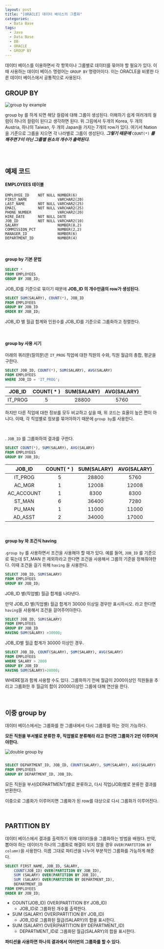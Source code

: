 ```yaml
---
layout: post
title: "[ORACLE] 데이터 베이스의 그룹화"
categories:
  - Data Base
tags:
  - Java
  - Data Base
  - DB
  - ORACLE
  - GROUP BY
---
```





데이터 베이스를 이용하면서 각 항목이나 그룹별로 데이터를 묶어야 할 필요가 있다.
이때 사용하는 데이터 베이스 명령어는 ```GROUP BY``` 명령어이다.
이는 ORACLE을 비롯한 다른 데이터 베이스에서 공통적으로 사용된다.





## GROUP BY
![group by example](https://i.imgur.com/nZN0a1d.png)

 group by 를 하게 되면 해당 컬럼에 대해 그룹이 생성된다.
 이해하기 쉽게 여러개의 컬럼이 하나의 컬럼이 된다고 생각하면 된다. 위 그림에서 두개의 Korea, 두 개의 Austria, 하나의 Taiwan, 두 개의 Japan을 가지는 7개의 row가 있다.
 여기서 Nation 을 기준으로 그룹을 지으면 각 나라별로 그룹이 생성된다.
 ***그렇기 때문에*** ```COUNT(*)``` ***를 해주면 7이 아닌 그룹별 원소의 개수가 출력된다.***

 <br>
 <br>

## 예제 코드

#### EMPLOYEES 테이블
```
EMPLOYEE_ID    NOT NULL NUMBER(6)    
FIRST_NAME              VARCHAR2(20)
LAST_NAME      NOT NULL VARCHAR2(25)
EMAIL          NOT NULL VARCHAR2(25)
PHONE_NUMBER            VARCHAR2(20)
HIRE_DATE      NOT NULL DATE         
JOB_ID         NOT NULL VARCHAR2(10)
SALARY                  NUMBER(8,2)  
COMMISSION_PCT          NUMBER(2,2)  
MANAGER_ID              NUMBER(6)    
DEPARTMENT_ID           NUMBER(4)  
```

<br>

#### group by 기본 문법

```sql
SELECT *
FROM EMPLOYEES
GROUP BY JOB_ID;
```
JOB_ID를 기준으로 묶이기 때문에 **JOB_ID 의 개수만큼의 row가 생성된다.**

```sql
SELECT SUM(SALARY), COUNT(*), JOB_ID
FROM EMPLOYEES
GROUP BY JOB_ID
ORDER BY JOB_ID;
```

JOB_ID 별 월급 합계와 인원수를 JOB_ID를 기준으로 그룹화하고 정렬한다.


<br>

#### group by 사용 시기

아래의 쿼리문(질의문)은 ```IT_PROG``` 직업에 대한 직원의 수와, 직원 월급의 총합, 평균을 구한다.

```sql
SELECT JOB_ID, COUNT(*), SUM(SALARY), AVG(SALARY)
FROM EMPLOYEES
WHERE JOB_ID = 'IT_PROG';
```


| JOB_ID | COUNT( * ) | SUM(SALARY) | AVG(SALARY) |
|:------:|:----------:|:-----------:|:-----------:|
| IT_PROG|           5|        28800|         5760|



하지만 다른 직업에 대한 정보를 모두 비교하고 싶을 때, 위 코드는 효율이 높은 편이 아니다.
이때, 각 직업별로 정보를 묶어야하기 때문에 ```group by```를 사용한다.

<br>

. ```JOB_ID``` 를 그룹화하여 결과를 구한다.
```sql
SELECT COUNT(*), SUM(SALARY), AVG(SALARY)
FROM EMPLOYEES
GROUP BY JOB_ID;
```


|JOB_ID| COUNT( * ) | SUM(SALARY)| AVG(SALARY)|
|:----:|:----:|:----:|:----:|
|IT_PROG| 5| 28800|5760|
|AC_MGR| 1| 12008|12008|
|AC_ACCOUNT| 1| 8300|8300|
|ST_MAN| 6| 36400|7280|
|PU_MAN| 1| 11000|11000|
|AD_ASST| 2| 34000|17000|



<br>


#### group by 와 조건식 having

.```group by``` 를 사용하면서 조건을 사용해야 할 때가 있다.
예를 들어, ```JOB_ID``` 를 기준으로 묶는데 ST_MAN 은 제외하라고 한다면 조건을 사용해서 그룹의 기준을 정해줘야한다.
이때 조건을 걸기 위해 ```having``` 을 사용한다.

```sql
SELECT JOB_ID, SUM(SALARY)
FROM EMPLOYEES
GROUP BY JOB_ID;
```

JOB_ID 별(직업별) 월급 합계를 나타낸다.




만약 JOB_ID 별(직업별) 월급 합계가 30000 이상일 경우만 표시하시오. 라고 한다면 ```having```을 사용해서 조건을 걸어주어야한다.

```sql
SELECT JOB_ID, SUM(SALARY)
FROM EMPLOYEES
GROUP BY JOB_ID
HAVING SUM(SALARY) >30000;
```

JOB_ID별 월급 합계가 30000 이상인 경우.

```sql
SELECT JOB_ID, COUNT(SALARY), SUM(SALARY), AVG(SALARY)
FROM EMPLOYEES
WHERE SALARY > 2000
GROUP BY JOB_ID
HAVING SUM(SALARY)>20000;
```
WHERE절과 함께 사용할 수도 있다.
그룹화하기 전에 월급이 2000이상인 직원들을 추리고 그룹화한 후 월급의 합이 20000이상인 그룹에 대해 연산을 한다.

<br>

## 이중 group by

데이터 베이스에서는 그룹화를 한 그룹내에서 다시 그룹화를 하는 것이 가능하다.


**모든 직원을 부서별로 분류한 후, 직업별로 분류해라 라고 한다면 그룹화가 2번 이루어져야한다.**

![double group by](https://i.imgur.com/6rk6isw.png)
```sql

SELECT DEPARTMENT_ID, JOB_ID, COUNT(SALARY), SUM(SALARY), AVG(SALARY)
FROM EMPLOYEES
GROUP BY DEPARTMENT_ID, JOB_ID;
```
모든 직원을 부서(DEPARTMENT)별로 분류하고, 다시 직업(JOB)별로 분류한 결과를 반환한다.

이중으로 그룹화가 이루어지면 그룹화가 된 row를 대상으로 다시 그룹화가 이루어진다.

<br>

## PARTITION BY

데이터 베이스에서 결과를 출력하기 위해 데이터들을 그룹화하는 방법을 배웠다.
만약, 뽑아야 하는 데이터가 하나의 그룹화로 해결이 되지 않을 경우 ```OVER(PARTITION BY column)```을 사용한다.
이름 그대로 파티션을 나누어 부분적인 그룹화를 가능하게 해준다.

```sql
SELECT FIRST_NAME, JOB_ID, SALARY,
    COUNT(JOB_ID) OVER(PARTITION BY JOB_ID),
    SUM (SALARY) OVER(PARTITION BY JOB_ID),
    SUM (SALARY) OVER(PARTITION BY DEPARTMENT_ID),
    DEPARTMENT_ID
FROM EMPLOYEES
ORDER BY JOB_ID;
```
- COUNT(JOB_ID) OVER(PARTITION BY JOB_ID)
  - JOB_ID로 그룹화된 개수를 출력한다.
- SUM (SALARY) OVER(PARTITION BY JOB_ID)
  - JOB_ID로 그룹화된 월급(SALARY)의 합을 표시한다.
- SUM (SALARY) OVER(PARTITION BY DEPARTMENT_ID)
  - DEPARTMENT_ID로 그룹화된 월급(SALARY)의 합을 표시한다.

**파티션을 사용하면 하나의 결과에서 여러번의 그룹화를 할 수 있다.**
